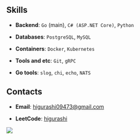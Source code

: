 ## Skills

- **Backend**: `Go` (main), `C# (ASP.NET Core)`, `Python`

- **Databases**: `PostgreSQL`, `MySQL`

- **Containers**: `Docker`, `Kubernetes`

- **Tools and etc**: `Git`, `gRPC`

- **Go tools**: `slog`, `chi`, `echo`, `NATS`

## Contacts

- **Email**: [higurashi09473@gmail.com](higurashi09473@gmail.com)

- **LeetCode**: [higurashi](https://leetcode.com/u/higurashi4/)

<p>
  <img src="https://github-readme-stats.vercel.app/api/top-langs/?username=higurashi09473&theme=github_dark&layout=compact&hide=jupyter%20notebook,matlab" />
</p>
